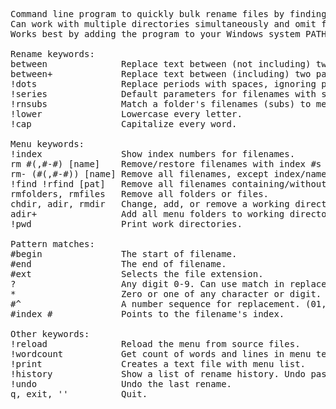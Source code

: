 <pre>
Command line program to quickly bulk rename files by finding and replacing patterns.
Can work with multiple directories simultaneously and omit filenames from being renamed.
Works best by adding the program to your Windows system PATH.

Rename keywords:
between              Replace text between (not including) two patterns.
between+             Replace text between (including) two patterns.
!dots                Replace periods with spaces, ignoring pref and ext.
!series              Default parameters for filenames with s01e01 pattern.
!rnsubs              Match a folder's filenames (subs) to menu stems. 
!lower               Lowercase every letter.
!cap                 Capitalize every word.

Menu keywords:
!index               Show index numbers for filenames.
rm #(,#-#) [name]    Remove/restore filenames with index #s or name.
rm- (#(,#-#)) [name] Remove all filenames, except index/name.
!find !rfind [pat]   Remove all filenames containing/without pattern.
rmfolders, rmfiles   Remove all folders or files.
chdir, adir, rmdir   Change, add, or remove a working directory.
adir+                Add all menu folders to working directories.
!pwd                 Print work directories.

Pattern matches:
#begin               The start of filename.
#end                 The end of filename.
#ext                 Selects the file extension.
?                    Any digit 0-9. Can use match in replacement.
*                    Zero or one of any character or digit.
#^                   A number sequence for replacement. (01, 02...)
#index #             Points to the filename's index.

Other keywords:
!reload              Reload the menu from source files.
!wordcount           Get count of words and lines in menu text files.
!print               Creates a text file with menu list.
!history             Show a list of rename history. Undo past renames.
!undo                Undo the last rename.
q, exit, ''          Quit.
</pre>